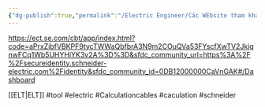 ```yaml
---
{"dg-publish":true,"permalink":"/Electric Engineer/Các WEbsite tham khảo Hệ thống điện/Schneider tool calculation 1/","dgPassFrontmatter":true,"noteIcon":"2","created":"2024-02-29T09:58:29.980+07:00","updated":"2024-01-18T14:57:35.000+07:00"}
---
```


https://ect.se.com/cbt/app/index.html?code=aPrxZibfVBKPF9tycTWWaQbfbrA3N9m2COuQVa53FYscfXwTV2JkjqnwFCq1Wb5UHYHiYK3v2A%3D%3D&sfdc_community_url=https%3A%2F%2Fsecureidentity.schneider-electric.com%2Fidentity&sfdc_community_id=0DB12000000CaVnGAK#/Dashboard

[[ELT\|ELT]] #tool #electric #Calculationcables #caculation #schneider 
